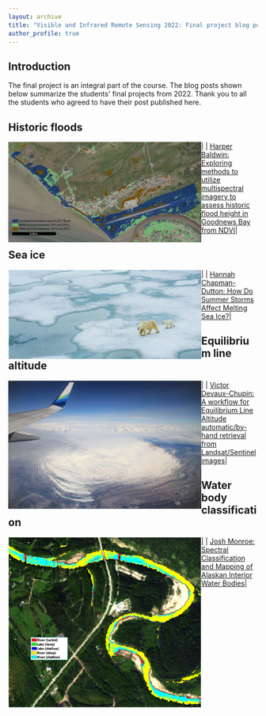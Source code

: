 ```yaml
---
layout: archive
title: "Visible and Infrared Remote Sensing 2022: Final project blog posts"
author_profile: true
---
```


## Introduction
The final project is an integral part of the course. The blog posts shown below summarize the students' final projects from 2022. Thank you to all the students who agreed to have their post published here.

## Historic floods

|<img src="/VIRS_2022/Baldwin_7.jpg" align="left" width="390" > | [Harper Baldwin: Exploring methods to utilize multispectral imagery to assess historic flood height in Goodnews Bay from NDVI](Baldwin.md)|

## Sea ice

|<img src="/VIRS_2022/Chapman_1.png" align="left" width="390" > | [Hannah Chapman-Dutton: How Do Summer Storms Affect Melting Sea Ice?](Chapman.md)|

## Equilibrium line altitude

|<img src="/VIRS_2022/Devaux4.jpg" align="left" width="390" > | [Victor Devaux-Chupin: A workflow for Equilibrium Line Altitude automatic/by-hand retrieval from Landsat/Sentinel images](Devaux.md)|

## Water body classification

|<img src="/VIRS_2022/Monroe_5.png" align="left" width="390" > | [Josh Monroe: Spectral Classification and Mapping of Alaskan Interior Water Bodies](Monroe.md)|

